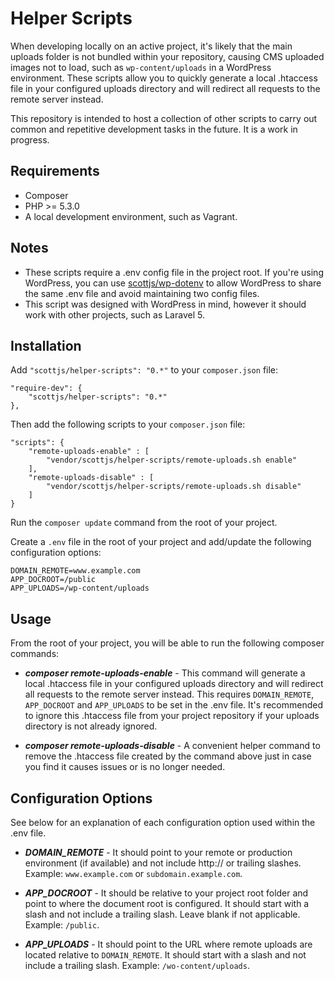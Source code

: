 # Helper Scripts

When developing locally on an active project, it's likely that the main uploads folder is not bundled within your repository, causing CMS uploaded images not to load, such as `wp-content/uploads` in a WordPress environment. These scripts allow you to quickly generate a local .htaccess file in your configured uploads directory and will redirect all requests to the remote server instead.

This repository is intended to host a collection of other scripts to carry out common and repetitive development tasks in the future. It is a work in progress.

## Requirements

* Composer
* PHP >= 5.3.0
* A local development environment, such as Vagrant.

## Notes

* These scripts require a .env config file in the project root. If you're using WordPress, you can use [scottjs/wp-dotenv](https://github.com/scottjs/wp-dotenv) to allow WordPress to share the same .env file and avoid maintaining two config files.
* This script was designed with WordPress in mind, however it should work with other projects, such as Laravel 5.

## Installation

Add `"scottjs/helper-scripts": "0.*"` to your `composer.json` file:

```
"require-dev": {
	"scottjs/helper-scripts": "0.*"
},
```

Then add the following scripts to your `composer.json` file:

```
"scripts": {
	"remote-uploads-enable" : [
		"vendor/scottjs/helper-scripts/remote-uploads.sh enable"
	],
	"remote-uploads-disable" : [
		"vendor/scottjs/helper-scripts/remote-uploads.sh disable"
	]
}
```

Run the `composer update` command from the root of your project. 

Create a `.env` file in the root of your project and add/update the following configuration options:

```
DOMAIN_REMOTE=www.example.com
APP_DOCROOT=/public
APP_UPLOADS=/wp-content/uploads
```

## Usage

From the root of your project, you will be able to run the following composer commands:

* ***composer remote-uploads-enable*** - This command will generate a local .htaccess file in your configured uploads directory and will redirect all requests to the remote server instead. This requires `DOMAIN_REMOTE`, `APP_DOCROOT` and `APP_UPLOADS` to be set in the .env file. It's recommended to ignore this .htaccess file from your project repository if your uploads directory is not already ignored.

* ***composer remote-uploads-disable*** - A convenient helper command to remove the .htaccess file created by the command above just in case you find it causes issues or is no longer needed.

## Configuration Options

See below for an explanation of each configuration option used within the .env file.

* ***DOMAIN_REMOTE*** - It should point to your remote or production environment (if available) and not include http:// or trailing slashes. Example: `www.example.com` or `subdomain.example.com`.

* ***APP_DOCROOT*** - It should be relative to your project root folder and point to where the document root is configured. It should start with a slash and not include a trailing slash. Leave blank if not applicable. Example: `/public`.

* ***APP_UPLOADS*** - It should point to the URL where remote uploads are located relative to `DOMAIN_REMOTE`. It should start with a slash and not include a trailing slash. Example: `/wo-content/uploads`.
